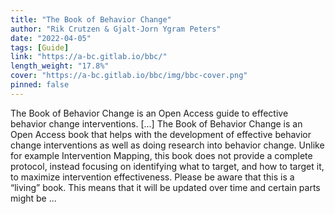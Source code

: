 ```yaml
---
title: "The Book of Behavior Change"
author: "Rik Crutzen & Gjalt-Jorn Ygram Peters"
date: "2022-04-05"
tags: [Guide]
link: "https://a-bc.gitlab.io/bbc/"
length_weight: "17.8%"
cover: "https://a-bc.gitlab.io/bbc/img/bbc-cover.png"
pinned: false
---
```


The Book of Behavior Change is an Open Access guide to effective behavior change interventions. [...] The Book of Behavior Change is an Open Access book that helps with the development of effective behavior change interventions as well as doing research into behavior change. Unlike for example Intervention Mapping, this book does not provide a complete protocol, instead focusing on identifying what to target, and how to target it, to maximize intervention effectiveness. Please be aware that this is a “living” book. This means that it will be updated over time and certain parts might be ...

